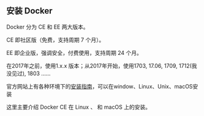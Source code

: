 ## 安装 Docker

Docker 分为 CE 和 EE 两大版本。

CE 即社区版（免费，支持周期 7 个月）。

EE 即企业版，强调安全，付费使用，支持周期 24 个月。

在2017年之前，使用1.x.x 版本；从2017年开始，使用1703, 17.06, 1709, 1712\(我没见过\), 1803 ......

官方网站上有各种环境下的[安装指南](https://docs.docker.com/engine/installation/)，可以在window、Linux、Unix、macOS安装

这里主要介绍 Docker CE 在 Linux 、 和 macOS 上的安装。

